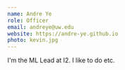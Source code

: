 ```yaml
---
name: Andre Ye
role: Officer
email: andreye@uw.edu
website: https://andre-ye.github.io
photo: kevin.jpg
---
```


I'm the ML Lead at I2. I like to do etc.
